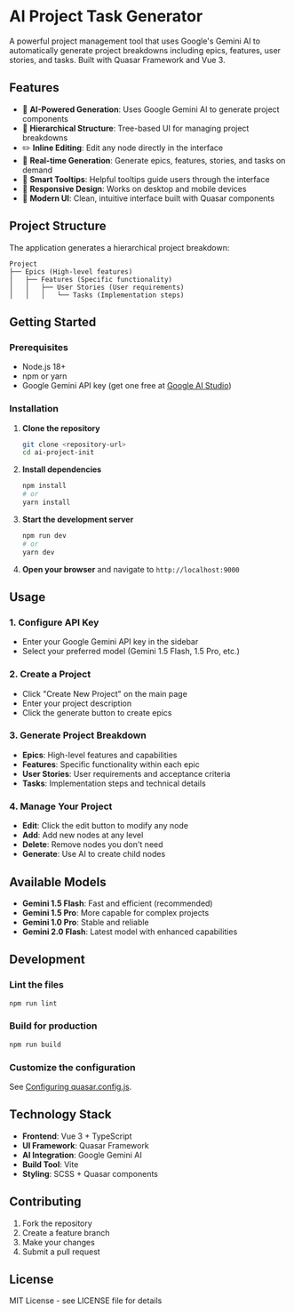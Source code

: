 # AI Project Task Generator

A powerful project management tool that uses Google's Gemini AI to automatically generate project breakdowns including epics, features, user stories, and tasks. Built with Quasar Framework and Vue 3.

## Features

- 🤖 **AI-Powered Generation**: Uses Google Gemini AI to generate project components
- 🌳 **Hierarchical Structure**: Tree-based UI for managing project breakdowns
- ✏️ **Inline Editing**: Edit any node directly in the interface
- 🔄 **Real-time Generation**: Generate epics, features, stories, and tasks on demand
- 🎯 **Smart Tooltips**: Helpful tooltips guide users through the interface
- 📱 **Responsive Design**: Works on desktop and mobile devices
- 🎨 **Modern UI**: Clean, intuitive interface built with Quasar components

## Project Structure

The application generates a hierarchical project breakdown:

```
Project
├── Epics (High-level features)
│   ├── Features (Specific functionality)
│   │   ├── User Stories (User requirements)
│   │   │   └── Tasks (Implementation steps)
```

## Getting Started

### Prerequisites

- Node.js 18+
- npm or yarn
- Google Gemini API key (get one free at [Google AI Studio](https://makersuite.google.com/app/apikey))

### Installation

1. **Clone the repository**

   ```bash
   git clone <repository-url>
   cd ai-project-init
   ```

2. **Install dependencies**

   ```bash
   npm install
   # or
   yarn install
   ```

3. **Start the development server**

   ```bash
   npm run dev
   # or
   yarn dev
   ```

4. **Open your browser** and navigate to `http://localhost:9000`

## Usage

### 1. Configure API Key

- Enter your Google Gemini API key in the sidebar
- Select your preferred model (Gemini 1.5 Flash, 1.5 Pro, etc.)

### 2. Create a Project

- Click "Create New Project" on the main page
- Enter your project description
- Click the generate button to create epics

### 3. Generate Project Breakdown

- **Epics**: High-level features and capabilities
- **Features**: Specific functionality within each epic
- **User Stories**: User requirements and acceptance criteria
- **Tasks**: Implementation steps and technical details

### 4. Manage Your Project

- **Edit**: Click the edit button to modify any node
- **Add**: Add new nodes at any level
- **Delete**: Remove nodes you don't need
- **Generate**: Use AI to create child nodes

## Available Models

- **Gemini 1.5 Flash**: Fast and efficient (recommended)
- **Gemini 1.5 Pro**: More capable for complex projects
- **Gemini 1.0 Pro**: Stable and reliable
- **Gemini 2.0 Flash**: Latest model with enhanced capabilities

## Development

### Lint the files

```bash
npm run lint
```

### Build for production

```bash
npm run build
```

### Customize the configuration

See [Configuring quasar.config.js](https://v2.quasar.dev/quasar-cli-vite/quasar-config-js).

## Technology Stack

- **Frontend**: Vue 3 + TypeScript
- **UI Framework**: Quasar Framework
- **AI Integration**: Google Gemini AI
- **Build Tool**: Vite
- **Styling**: SCSS + Quasar components

## Contributing

1. Fork the repository
2. Create a feature branch
3. Make your changes
4. Submit a pull request

## License

MIT License - see LICENSE file for details
